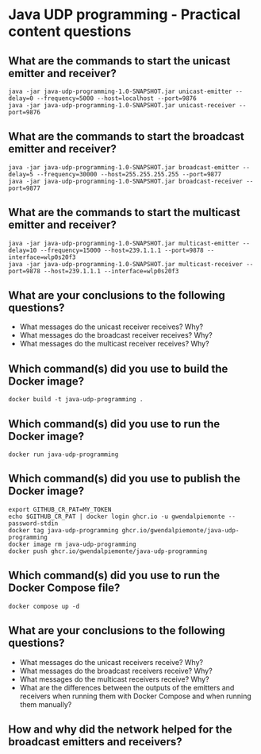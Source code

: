 # Java UDP programming - Practical content questions

## What are the commands to start the unicast emitter and receiver?
```shell
java -jar java-udp-programming-1.0-SNAPSHOT.jar unicast-emitter --delay=0 --frequency=5000 --host=localhost --port=9876
java -jar java-udp-programming-1.0-SNAPSHOT.jar unicast-receiver --port=9876
```

## What are the commands to start the broadcast emitter and receiver?
```shell
java -jar java-udp-programming-1.0-SNAPSHOT.jar broadcast-emitter --delay=5 --frequency=30000 --host=255.255.255.255 --port=9877
java -jar java-udp-programming-1.0-SNAPSHOT.jar broadcast-receiver --port=9877
```

## What are the commands to start the multicast emitter and receiver?
```shell
java -jar java-udp-programming-1.0-SNAPSHOT.jar multicast-emitter --delay=10 --frequency=15000 --host=239.1.1.1 --port=9878 --interface=wlp0s20f3
java -jar java-udp-programming-1.0-SNAPSHOT.jar multicast-receiver --port=9878 --host=239.1.1.1 --interface=wlp0s20f3
```

## What are your conclusions to the following questions?
- What messages do the unicast receiver receives? Why?
- What messages do the broadcast receiver receives? Why?
- What messages do the multicast receiver receives? Why?

## Which command(s) did you use to build the Docker image?
```shell
docker build -t java-udp-programming .
```

## Which command(s) did you use to run the Docker image?
```shell
docker run java-udp-programming
```

## Which command(s) did you use to publish the Docker image?
```shell
export GITHUB_CR_PAT=MY_TOKEN
echo $GITHUB_CR_PAT | docker login ghcr.io -u gwendalpiemonte --password-stdin
docker tag java-udp-programming ghcr.io/gwendalpiemonte/java-udp-programming
docker image rm java-udp-programming
docker push ghcr.io/gwendalpiemonte/java-udp-programming
```

## Which command(s) did you use to run the Docker Compose file?
```shell
docker compose up -d
```

## What are your conclusions to the following questions?
- What messages do the unicast receivers receive? Why?
- What messages do the broadcast receivers receive? Why?
- What messages do the multicast receivers receive? Why?
- What are the differences between the outputs of the emitters and receivers when running them with Docker Compose and when running them manually?

## How and why did the network helped for the broadcast emitters and receivers?
